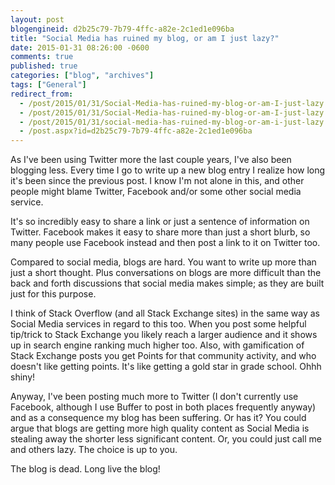 ```yaml
---
layout: post
blogengineid: d2b25c79-7b79-4ffc-a82e-2c1ed1e096ba
title: "Social Media has ruined my blog, or am I just lazy?"
date: 2015-01-31 08:26:00 -0600
comments: true
published: true
categories: ["blog", "archives"]
tags: ["General"]
redirect_from: 
  - /post/2015/01/31/Social-Media-has-ruined-my-blog-or-am-I-just-lazy.aspx
  - /post/2015/01/31/Social-Media-has-ruined-my-blog-or-am-I-just-lazy
  - /post/2015/01/31/social-media-has-ruined-my-blog-or-am-i-just-lazy
  - /post.aspx?id=d2b25c79-7b79-4ffc-a82e-2c1ed1e096ba
---
```

<!-- more -->

As I've been using Twitter more the last couple years, I've also been blogging less. Every time I go to write up a new blog entry I realize how long it's been since the previous post. I know I'm not alone in this, and other people might blame Twitter, Facebook and/or some other social media service.

It's so incredibly easy to share a link or just a sentence of information on Twitter. Facebook makes it easy to share more than just a short blurb, so many people use Facebook instead and then post a link to it on Twitter too.

Compared to social media, blogs are hard. You want to write up more than just a short thought. Plus conversations on blogs are more difficult than the back and forth discussions that social media makes simple; as they are built just for this purpose.

I think of Stack Overflow (and all Stack Exchange sites) in the same way as Social Media services in regard to this too. When you post some helpful tip/trick to Stack Exchange you likely reach a larger audience and it shows up in search engine ranking much higher too. Also, with gamification of Stack Exchange posts you get Points for that community activity, and who doesn't like getting points. It's like getting a gold star in grade school. Ohhh shiny!

Anyway, I've been posting much more to Twitter (I don't currently use Facebook, although I use Buffer to post in both places frequently anyway) and as a consequence my blog has been suffering. Or has it? You could argue that blogs are getting more high quality content as Social Media is stealing away the shorter less significant content. Or, you could just call me and others lazy. The choice is up to you.

The blog is dead. Long live the blog!
